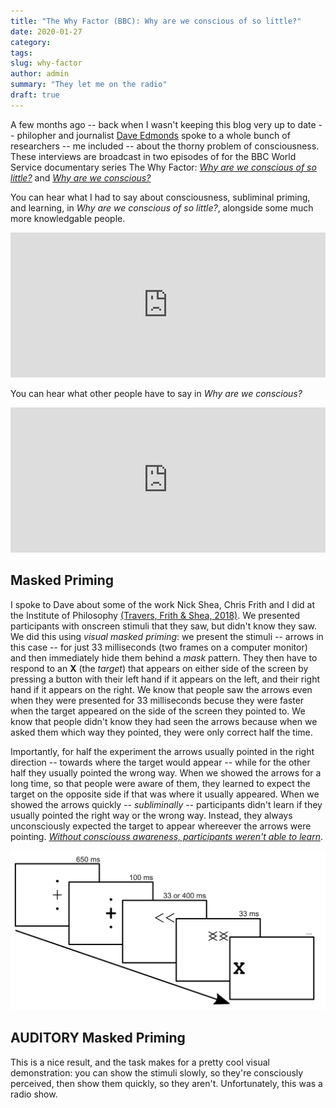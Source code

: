 ```yaml
---
title: "The Why Factor (BBC): Why are we conscious of so little?"
date: 2020-01-27
category:
tags:
slug: why-factor
author: admin
summary: "They let me on the radio"
draft: true
---
```


A few months ago
-- back when I wasn't keeping this blog very up to date --
philopher and journalist
[Dave Edmonds](https://twitter.com/davidedmonds100)
spoke to a whole bunch of researchers -- me included --
about the thorny problem of consciousness.
These interviews are broadcast in two episodes of
for the BBC World Service documentary series The Why Factor:
[*Why are we conscious of so little?*](https://www.bbc.co.uk/programmes/w3csyv0d)
and [*Why are we conscious?*](https://www.bbc.co.uk/programmes/w3csyv0f)

You can hear what I had to say about
consciousness, subliminal priming, and learning,
in *Why are we conscious of so little?*,
alongside some much more knowledgable people.

<iframe src="https://open.spotify.com/embed-podcast/episode/5MBPpYAYBRD6YhTW2MJwQ9" width="100%" height="232" frameborder="0" allowtransparency="true" allow="encrypted-media"></iframe>

You can hear what other people have to say in *Why are we conscious?*

<iframe src="https://open.spotify.com/embed-podcast/episode/2GCTt1RxdrS5U43l8dT2Qd" width="100%" height="232" frameborder="0" allowtransparency="true" allow="encrypted-media"></iframe>

## Masked Priming

I spoke to Dave about some of the work Nick Shea, Chris Frith and I did at the
Institute of Philosophy [(Travers, Frith & Shea, 2018)](https://journals.sagepub.com/doi/abs/10.1080/17470218.2017.1373834).
We presented participants with onscreen stimuli
that they saw, but didn't know they saw.
We did this using *visual masked priming*:
we present the stimuli -- arrows in this case --
for just 33 milliseconds (two frames on a computer monitor)
and then immediately hide them behind a *mask* pattern.
They then have to respond to an **X** (the *target*)
that appears on either side of the screen
by pressing a button with their left hand if it appears on the left,
and their right hand if it appears on the right.
We know that people saw the arrows even when they were presented for 33 milliseconds
becuse they were faster when the target appeared on the side of the screen they pointed to.
We know that people didn't know they had seen the arrows
because when we asked them which way they pointed,
they were only correct half the time.

Importantly, for half the experiment the arrows usually pointed in the right direction
-- towards where the target would appear --
while for the other half they usually pointed the wrong way.
When we showed the arrows for a long time, so that people were aware of them,
they learned to expect the target on the opposite side
if that was where it usually appeared.
When we showed the arrows quickly -- *subliminally* --
participants didn't learn if they usually pointed the right way or the wrong way.
Instead, they always unconsciously expected the target to appear
whereever the arrows were pointing.
<span class="ul">
*Without consciouss awareness, participants weren't able to learn*</span>.

![Figure 1](figure1.png)


## AUDITORY Masked Priming

This is a nice result, and the task makes for a pretty cool visual demonstration:
you can show the stimuli slowly, so they're consciously perceived,
then show them quickly, so they aren't.
Unfortunately, this was a radio show.






<style>
.ul {
    text-decoration: underline;
}
</style>

